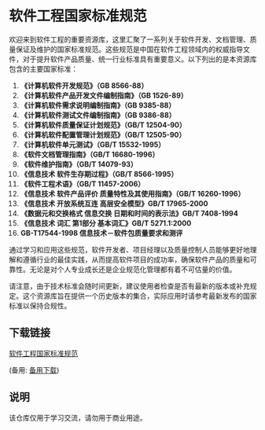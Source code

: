 # 软件工程国家标准规范

欢迎来到软件工程的重要资源库，这里汇聚了一系列关于软件开发、文档管理、质量保证及维护的国家标准规范。这些规范是中国在软件工程领域内的权威指导文件，对于提升软件产品质量、统一行业标准具有重要意义。以下列出的是本资源库包含的主要国家标准：

1. **《计算机软件开发规范》（GB 8566-88）**
2. **《计算机软件产品开发文件编制指南》（GB 1526-89）**
3. **《计算机软件需求说明编制指南》（GB 9385-88）**
4. **《计算机软件测试文件编制指南》（GB 9386-88）**
5. **《计算机软件质量保证计划规范》（GB/T 12504-90）**
6. **《计算机软件配置管理计划规范》（GB/T 12505-90）**
7. **《计算机软件单元测试》（GB/T 15532-1995）**
8. **《软件文档管理指南》（GB/T 16680-1996）**
9. **《软件维护指南》（GB/T 14079-93）**
10. **《信息技术 软件生存期过程》（GB/T 8566-1995）**
11. **《软件工程术语》（GB/T 11457-2006）**
12. **《信息技术 软件产品评价 质量特性及其使用指南》（GB/T 16260-1996）**
13. **《信息技术 开放系统互连 高层安全模型》GB/T 17965-2000**
14. **《数据元和交换格式 信息交换 日期和时间的表示法》GB/T 7408-1994**
15. **《信息技术 词汇 第1部分 基本词汇》GB/T 5271.1:2000**
16. **GB-T17544-1998 信息技术－软件包质量要求和测评**

通过学习和应用这些规范，软件开发者、项目经理以及质量控制人员能够更好地理解和遵循行业的最佳实践，从而提高软件项目的成功率，确保软件产品的质量和可靠性。无论是对个人专业成长还是企业规范化管理都有着不可估量的价值。

请注意，由于技术标准会随时间更新，建议使用者检查是否有最新的版本或补充规定。这个资源库旨在提供一个历史版本的集合，实际应用时请参考最新发布的国家标准以保持合规性。

## 下载链接
[软件工程国家标准规范](https://pan.quark.cn/s/0721b49d7c3f) 

(备用: [备用下载](https://pan.baidu.com/s/1hpqLPq52JG2nX780RF-axA?pwd=1234))

## 说明

该仓库仅用于学习交流，请勿用于商业用途。
